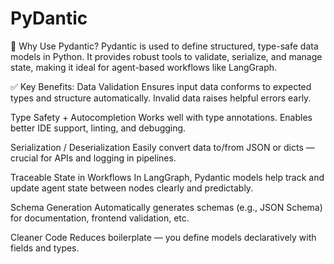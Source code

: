 # PyDantic

📌 Why Use Pydantic?
Pydantic is used to define structured, type-safe data models in Python. It provides robust tools to validate, serialize, and manage state, making it ideal for agent-based workflows like LangGraph.

✅ Key Benefits:
Data Validation
Ensures input data conforms to expected types and structure automatically. Invalid data raises helpful errors early.

Type Safety + Autocompletion
Works well with type annotations. Enables better IDE support, linting, and debugging.

Serialization / Deserialization
Easily convert data to/from JSON or dicts — crucial for APIs and logging in pipelines.

Traceable State in Workflows
In LangGraph, Pydantic models help track and update agent state between nodes clearly and predictably.

Schema Generation
Automatically generates schemas (e.g., JSON Schema) for documentation, frontend validation, etc.

Cleaner Code
Reduces boilerplate — you define models declaratively with fields and types.

